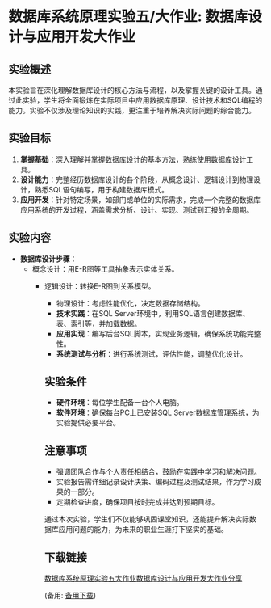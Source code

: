 # 数据库系统原理实验五/大作业: 数据库设计与应用开发大作业

## 实验概述

本实验旨在深化理解数据库设计的核心方法与流程，以及掌握关键的设计工具。通过此实验，学生将全面锻炼在实际项目中应用数据库原理、设计技术和SQL编程的能力。实验不仅涉及理论知识的实践，更注重于培养解决实际问题的综合能力。

## 实验目标

1. **掌握基础**：深入理解并掌握数据库设计的基本方法，熟练使用数据库设计工具。
2. **设计能力**：完整经历数据库设计的各个阶段，从概念设计、逻辑设计到物理设计，熟悉SQL语句编写，用于构建数据库模式。
3. **应用开发**：针对特定场景，如部门或单位的实际需求，完成一个完整的数据库应用系统的开发过程，涵盖需求分析、设计、实现、测试到汇报的全周期。

## 实验内容

- **数据库设计步骤**：
  - 概念设计：用E-R图等工具抽象表示实体关系。
    - 逻辑设计：转换E-R图到关系模型。
      - 物理设计：考虑性能优化，决定数据存储结构。
      - **技术实践**：在SQL Server环境中，利用SQL语言创建数据库、表、索引等，并加载数据。
      - **应用实现**：编写后台SQL脚本，实现业务逻辑，确保系统功能完整性。
      - **系统测试与分析**：进行系统测试，评估性能，调整优化设计。

      ## 实验条件

      - **硬件环境**：每位学生配备一台个人电脑。
      - **软件环境**：确保每台PC上已安装SQL Server数据库管理系统，为实验提供必要平台。

      ## 注意事项

      - 强调团队合作与个人责任相结合，鼓励在实践中学习和解决问题。
      - 实验报告需详细记录设计决策、编码过程及测试结果，作为学习成果的一部分。
      - 定期检查进度，确保项目按时完成并达到预期目标。

      通过本次实验，学生们不仅能够巩固课堂知识，还能提升解决实际数据库应用问题的能力，为未来的职业生涯打下坚实的基础。

      ## 下载链接
      [数据库系统原理实验五大作业数据库设计与应用开发大作业分享](https://pan.quark.cn/s/ef5339060bdc) 

      (备用: [备用下载](https://pan.baidu.com/s/1jsxL3dVtfxF1-VP6jtXj1g?pwd=1234))
